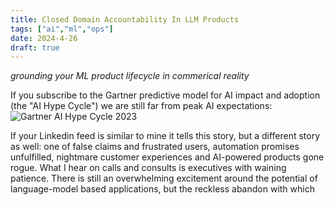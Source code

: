 ```yaml
---
title: Closed Domain Accountability In LLM Products
tags: ["ai","ml","ops"]
date: 2024-4-26
draft: true
---
```

_grounding your ML product lifecycle in commerical reality_

If you subscribe to the Gartner predictive model for AI impact and adoption (the "AI Hype Cycle") we are still far from peak AI expectations:
![Gartner AI Hype Cycle 2023](https://emt.gartnerweb.com/ngw/globalassets/en/newsroom/images/graphs/swe-hc-image.png)

If your Linkedin feed is similar to mine it tells this story, but a different story as well: one of false claims and frustrated users, automation promises unfulfilled, nightmare customer experiences and AI-powered products gone rogue. What I hear on calls and consults is executives with waining patience. There is still an overwhelming excitement around the potential of language-model based applications, but the reckless abandon with which 
<!--stackedit_data:
eyJoaXN0b3J5IjpbLTkzNTg1NDI2MSw0NTI0MzU0MjYsLTE1Mj
M4OTkxNTcsODU5Njg3MjUzLC0xMTk3MjAyMzk4XX0=
-->